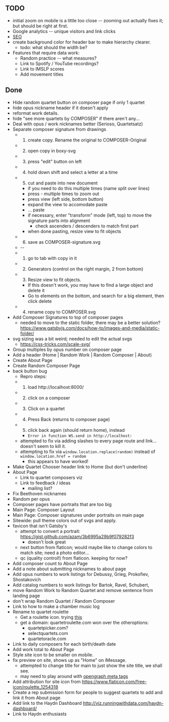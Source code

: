 ## TODO
* initial zoom on mobile is a little too close -- zooming out actually fixes it; but should be right at first.
* Google analytics -- unique visitors and link clicks
* [SEO](https://www.google.com/search?q=quartet+roulette&rlz=1CDGOYI_enUS706US707&oq=quartet+roulette&aqs=chrome..69i57j0i546l2j69i60l3.4068j0j4&hl=en-US&sourceid=chrome-mobile&ie=UTF-8#ip=1)
* create background color for header bar to make hierarchy clearer.
    * todo: what should the width be?
* Features that require data work:
    * Random practice -- what measures?
    * Link to Spotify / YouTube recordings?
    * Link to IMSLP scores 
    * Add movement titles 


## Done
* Hide random quartet button on composer page if only 1 quartet
* hide opus nickname header if it doesn't apply
* reformat work details.
* hide "see more quartets by COMPOSER" if there aren't any...
* Deal with opus / work nicknames better (Serioso, Quartetsatz)
* Separate composer signature from drawings
    * 1) create copy. Rename the original to COMPOSER-Original
    * 2) open copy in boxy-svg
    * 3) press "edit" button on left
    * 4) hold down shift and select a letter at a time
    * 5) cut and paste into new document
        * if you need to do this multiple times (name split over lines)
        * press - multiple times to zoom out
        * press view (left side, bottom button)
        * expand the view to accomodate paste
        * ... paste
        * if necessary, enter "transform" mode (left, top) to move the signature parts into alignment
            * check ascenders / descenders to match first part
        * when done pasting, resize view to fit objects
    * 6) save as COMPOSER-signature.svg
    * --    
    * 1) go to tab with copy in it
    * 2) Generators (control on the right margin, 2 from bottom)
    * 3) Resize view to fit objects. 
        * If this doesn't work, you may have to find a large object and delete it
        * Go to elements on the bottom, and search for a big element, then click delete
    * 4) rename copy to COMPOSER.svg
* Add Composer Signatures to top of composer pages
    * needed to move to the static folder, there may be a better solution? https://www.gatsbyjs.com/docs/how-to/images-and-media/static-folder/
* svg sizing was a bit weird; needed to edit the actual svgs
    * https://css-tricks.com/scale-svg/
* Group multiples by opus number on composer page
* Add a header (Home | Random Work | Random Composer | About)
* Create About Page
* Create Random Composer Page
* back button bug
    * Repro steps: 
    * 1) load http://localhost:8000/ 
    * 2) click on a composer
    * 3) Click on a quartet
    * 4) Press Back (returns to composer page)
    * 5) click back again (should return home), instead
        * `Error in function WS.send in http://localhost:`
    * attempted to fix via adding slashes to every page route and link... doesn't seem to kill it.
    * attempting to fix via `window.location.replace(random)` instead of `window.location.href = random`
        * this appears to have worked!
* Make Quartet Chooser header link to Home (but don't underline)
* About Page 
    * Link to quartet composers viz 
    * Link to feedback / ideas
        * mailing list?
* Fix Beethoven nicknames 
* Random per opus 
* Composer pages have portraits that are too big 
* Main Page: Composer Layout
* Main Page: Composer signatures under portraits on main page
* Sitewide: pull theme colors out of svgs and apply.
* favicon that isn't Gatsby's 
    * attempt to convert a portrait: https://gist.github.com/azam/3b6995a29b9f079282f3
        * doesn't look great
    * next button from flaticon; would maybe like to change colors to match site; need a photo editor...
    * qc (quality control!) from flaticon. keeping for now?
* Add composer count to About Page
* Add a note about submitting nicknames to about page
* Add opus numbers to work listings for Debussy, Grieg, Prokofiev, Shostakovich
* Add catalog numbers to work listings for Bartok, Ravel, Schubert,
* move Random Work to Random Quartet and remove sentence from landing page
* don't wrap Random Quartet / Random Composer
* Link to how to make a chamber music log
* Rename to quartet roulette
    * Get a roulette icon. trying [this](https://www.flaticon.com/free-icon/roulette_1254429)
    * get a domain: quartetroulette.com won over the otheroptions:
        * quartetpicker.com?
        * selectquartets.com
        * quartetoracle.com
* Link to daily composers for each birth/death date
* Add work total to About Page 
* Style site icon to be smaller on mobile.
* fix preview on site, shows up as "Home<!-- -->" on iMessage. 
    * attempted to change title for main to just show the site title, we shall see.
    * may need to play around with [opengraph meta tags](https://stackoverflow.com/questions/50161794/using-gatsby-js-how-do-i-add-a-route-specific-ogimage-meta-tag)
* Add attribution for site icon from https://www.flaticon.com/free-icon/roulette_1254318
* Create a rep submission form for people to suggest quartets to add and link it from About page
* Add link to the Haydn Dashboard http://viz.runningwithdata.com/haydn-dashboard/ 
* Link to Haydn enthusiasts 
